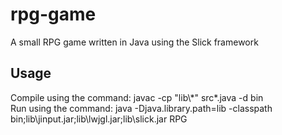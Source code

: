 # rpg-game
A small RPG game written in Java using the Slick framework 

## Usage
Compile using the command: javac -cp "lib\\*\" src\*.java -d bin  
Run using the command: java -Djava.library.path=lib -classpath bin;lib\jinput.jar;lib\lwjgl.jar;lib\slick.jar RPG  
